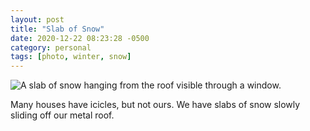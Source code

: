 ```yaml
---
layout: post
title: "Slab of Snow"
date: 2020-12-22 08:23:28 -0500
category: personal
tags: [photo, winter, snow]
---
```


![A slab of snow hanging from the roof visible through a window.](http://cdn.thecave.com/images/blog/2020-12-22-slab-of-snow.jpg)

Many houses have icicles, but not ours. We have slabs of snow slowly sliding off our metal roof.